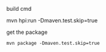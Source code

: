 build cmd

  mvn hpi:run -Dmaven.test.skip=true

get the package 

    mvn package -Dmaven.test.skip=true

